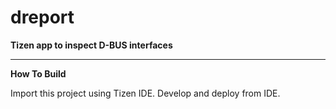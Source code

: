 # dreport

**Tizen app to inspect D-BUS interfaces**

---

**How To Build**

Import this project using Tizen IDE. Develop and deploy from IDE.
